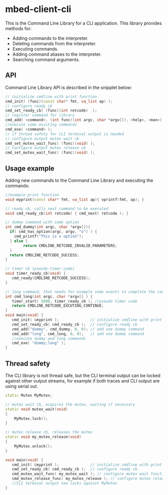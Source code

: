 # mbed-client-cli

This is the Command Line Library for a CLI application. This library provides methods for:

* Adding commands to the interpreter.
* Deleting commands from the interpreter.
* Executing commands.
* Adding command aliases to the interpreter.
* Searching command arguments.

## API

Command Line Library API is described in the snipplet below: 

```c++
// initialize cmdline with print function
cmd_init( (func)(const char* fmt, va_list ap) );
// configure ready cb
cmd_set_ready_cb( (func)(int retcode)  );
// register command for library
cmd_add( <command>, (int func)(int argc, char *argv[]), <help>, <man>); 
//execute some existing commands
cmd_exe( <command> );
// if thread safety for CLI terminal output is needed
// configure output mutex wait cb
cmd_set_mutex_wait_func( (func)(void) );
// configure output mutex release cb 
cmd_set_mutex_wait_func( (func)(void) );
```

## Usage example

Adding new commands to the Command Line Library and executing the commands:

```c++
//example print function
void myprint(const char* fmt, va_list ap){ vprintf(fmt, ap); }

// ready cb, calls next command to be executed
void cmd_ready_cb(int retcode) { cmd_next( retcode ); }

// dummy command with some option
int cmd_dummy(int argc, char *argv[]){
  if( cmd_has_option(argc, argv, "o") ) {
    cmd_printf("This is o option");
  } else {
        return CMDLINE_RETCODE_INVALID_PARAMETERS;
  }
  return CMDLINE_RETCODE_SUCCESS;
}

// timer cb (pseudo-timer-code)
void timer_ready_cb(void) {
   cmd_ready(CMDLINE_RETCODE_SUCCESS);
}

// long command, that needs for example some events to complete the command execution
int cmd_long(int argc, char *argv[] ) {
   timer_start( 5000, timer_ready_cb ); //pseudo timer code
   return CMDLINE_RETCODE_EXCUTING_CONTINUE;
}
void main(void) {
   cmd_init( &myprint );              // initialize cmdline with print function
   cmd_set_ready_cb( cmd_ready_cb );  // configure ready cb
   cmd_add("dummy", cmd_dummy, 0, 0); // add one dummy command
   cmd_add("long", cmd_long, 0, 0);   // add one dummy command
   //execute dummy and long commands
   cmd_exe( "dummy;long" );
}
```

## Thread safety
The CLI library is not thread safe, but the CLI terminal output can be locked against other 
output streams, for example if both traces and CLI output are using serial out.

```c++
static Mutex MyMutex;

// mutex wait cb, acquires the mutex, waiting if necessary
static void mutex_wait(void)
{
    MyMutex.lock();
}

// mutex release cb, releases the mutex
static void my_mutex_release(void)
{
    MyMutex.unlock();
}

void main(void) {
   cmd_init( &myprint );              // initialize cmdline with print function
   cmd_set_ready_cb( cmd_ready_cb );  // configure ready cb.
   cmd_mutex_wait_func( my_mutex_wait ); // configure mutex wait function
   cmd_mutex_release_func( my_mutex_release ); // configure mutex release function
   //CLI terminal output now locks against MyMutex
}

```
